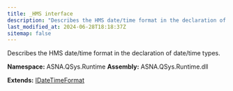 ```yaml
---
title: _HMS interface
description: "Describes the HMS date/time format in the declaration of date/time types. "
last_modified_at: 2024-06-28T18:18:37Z
sitemap: false
---
```


Describes the HMS date/time format in the declaration of date/time types.

**Namespace:** ASNA.QSys.Runtime
**Assembly:** ASNA.QSys.Runtime.dll

**Extends:** [IDateTimeFormat](/reference/runtime/qsys-runtime/i-date-time-format.html)
<br>
<br>
